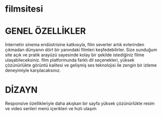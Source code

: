 # filmsitesi

# GENEL ÖZELLİKLER
İnternetin sinema endüstrisine katkısıyla, film severler artık evlerinden çıkmadan dünyanın dört bir yanındaki filmleri keşfedebilirler.
Size sunduğum site açık ve pratik arayüzü sayesinde kolay bir şekilde istediğiniz filme ulaşabileceksiniz.
film platformunda farklı dil seçenekleri, yüksek çözünürlükte görüntü kalitesi ve gelişmiş ses teknolojisi ile zengin bir izleme deneyimiyle karşılacaksınız.

# DİZAYN
Responsive özellikleriyle daha akışkan bir sayfa
yüksek çözünürlükte resim ve video serileri
menü içerikleri ve hızlı ulaşım 
